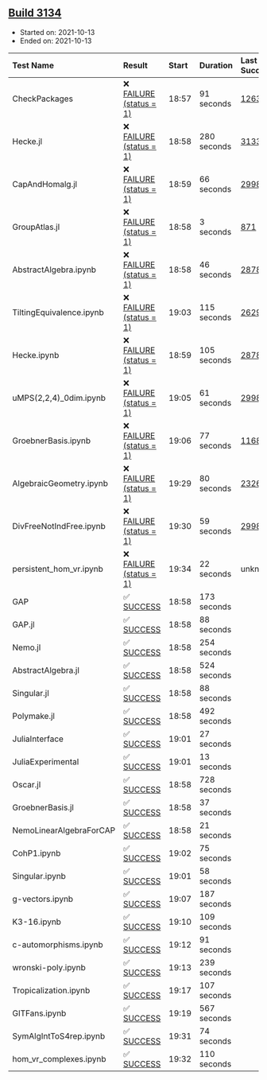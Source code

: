 ## [Build 3134](https://oscarci.mathematik.uni-kl.de/job/oscar-stable/3134/)

* Started on: 2021-10-13
* Ended on: 2021-10-13

| Test Name    | Result | Start | Duration | Last Success | First Failure |
|:-------------|:-------|:------|:---------|:-------------|:--------------|
| CheckPackages | ❌ [FAILURE (status = 1)](https://oscarci.mathematik.uni-kl.de/job/oscar-stable/3134/artifact/logs/build-3134/CheckPackages.log) | 18:57 | 91 seconds | [1263](https://oscarci.mathematik.uni-kl.de/job/oscar-stable/1263/) | [1264](https://oscarci.mathematik.uni-kl.de/job/oscar-stable/1264/) |
| Hecke.jl | ❌ [FAILURE (status = 1)](https://oscarci.mathematik.uni-kl.de/job/oscar-stable/3134/artifact/logs/build-3134/Hecke.jl.log) | 18:58 | 280 seconds | [3133](https://oscarci.mathematik.uni-kl.de/job/oscar-stable/3133/) | [3134](https://oscarci.mathematik.uni-kl.de/job/oscar-stable/3134/) |
| CapAndHomalg.jl | ❌ [FAILURE (status = 1)](https://oscarci.mathematik.uni-kl.de/job/oscar-stable/3134/artifact/logs/build-3134/CapAndHomalg.jl.log) | 18:59 | 66 seconds | [2998](https://oscarci.mathematik.uni-kl.de/job/oscar-stable/2998/) | [2999](https://oscarci.mathematik.uni-kl.de/job/oscar-stable/2999/) |
| GroupAtlas.jl | ❌ [FAILURE (status = 1)](https://oscarci.mathematik.uni-kl.de/job/oscar-stable/3134/artifact/logs/build-3134/GroupAtlas.jl.log) | 18:58 | 3 seconds | [871](https://oscarci.mathematik.uni-kl.de/job/oscar-stable/871/) | [872](https://oscarci.mathematik.uni-kl.de/job/oscar-stable/872/) |
| AbstractAlgebra.ipynb | ❌ [FAILURE (status = 1)](https://oscarci.mathematik.uni-kl.de/job/oscar-stable/3134/artifact/logs/build-3134/AbstractAlgebra.ipynb.log) | 18:58 | 46 seconds | [2878](https://oscarci.mathematik.uni-kl.de/job/oscar-stable/2878/) | [2879](https://oscarci.mathematik.uni-kl.de/job/oscar-stable/2879/) |
| TiltingEquivalence.ipynb | ❌ [FAILURE (status = 1)](https://oscarci.mathematik.uni-kl.de/job/oscar-stable/3134/artifact/logs/build-3134/TiltingEquivalence.ipynb.log) | 19:03 | 115 seconds | [2629](https://oscarci.mathematik.uni-kl.de/job/oscar-stable/2629/) | [2630](https://oscarci.mathematik.uni-kl.de/job/oscar-stable/2630/) |
| Hecke.ipynb | ❌ [FAILURE (status = 1)](https://oscarci.mathematik.uni-kl.de/job/oscar-stable/3134/artifact/logs/build-3134/Hecke.ipynb.log) | 18:59 | 105 seconds | [2878](https://oscarci.mathematik.uni-kl.de/job/oscar-stable/2878/) | [2879](https://oscarci.mathematik.uni-kl.de/job/oscar-stable/2879/) |
| uMPS(2,2,4)_0dim.ipynb | ❌ [FAILURE (status = 1)](https://oscarci.mathematik.uni-kl.de/job/oscar-stable/3134/artifact/logs/build-3134/uMPS-2-2-4-_0dim.ipynb.log) | 19:05 | 61 seconds | [2998](https://oscarci.mathematik.uni-kl.de/job/oscar-stable/2998/) | [2999](https://oscarci.mathematik.uni-kl.de/job/oscar-stable/2999/) |
| GroebnerBasis.ipynb | ❌ [FAILURE (status = 1)](https://oscarci.mathematik.uni-kl.de/job/oscar-stable/3134/artifact/logs/build-3134/GroebnerBasis.ipynb.log) | 19:06 | 77 seconds | [1168](https://oscarci.mathematik.uni-kl.de/job/oscar-stable/1168/) | [1169](https://oscarci.mathematik.uni-kl.de/job/oscar-stable/1169/) |
| AlgebraicGeometry.ipynb | ❌ [FAILURE (status = 1)](https://oscarci.mathematik.uni-kl.de/job/oscar-stable/3134/artifact/logs/build-3134/AlgebraicGeometry.ipynb.log) | 19:29 | 80 seconds | [2326](https://oscarci.mathematik.uni-kl.de/job/oscar-stable/2326/) | [2327](https://oscarci.mathematik.uni-kl.de/job/oscar-stable/2327/) |
| DivFreeNotIndFree.ipynb | ❌ [FAILURE (status = 1)](https://oscarci.mathematik.uni-kl.de/job/oscar-stable/3134/artifact/logs/build-3134/DivFreeNotIndFree.ipynb.log) | 19:30 | 59 seconds | [2998](https://oscarci.mathematik.uni-kl.de/job/oscar-stable/2998/) | [2999](https://oscarci.mathematik.uni-kl.de/job/oscar-stable/2999/) |
| persistent_hom_vr.ipynb | ❌ [FAILURE (status = 1)](https://oscarci.mathematik.uni-kl.de/job/oscar-stable/3134/artifact/logs/build-3134/persistent_hom_vr.ipynb.log) | 19:34 | 22 seconds | unknown | unknown |
| GAP | ✅ [SUCCESS](https://oscarci.mathematik.uni-kl.de/job/oscar-stable/3134/artifact/logs/build-3134/GAP.log) | 18:58 | 173 seconds |  |  |
| GAP.jl | ✅ [SUCCESS](https://oscarci.mathematik.uni-kl.de/job/oscar-stable/3134/artifact/logs/build-3134/GAP.jl.log) | 18:58 | 88 seconds |  |  |
| Nemo.jl | ✅ [SUCCESS](https://oscarci.mathematik.uni-kl.de/job/oscar-stable/3134/artifact/logs/build-3134/Nemo.jl.log) | 18:58 | 254 seconds |  |  |
| AbstractAlgebra.jl | ✅ [SUCCESS](https://oscarci.mathematik.uni-kl.de/job/oscar-stable/3134/artifact/logs/build-3134/AbstractAlgebra.jl.log) | 18:58 | 524 seconds |  |  |
| Singular.jl | ✅ [SUCCESS](https://oscarci.mathematik.uni-kl.de/job/oscar-stable/3134/artifact/logs/build-3134/Singular.jl.log) | 18:58 | 88 seconds |  |  |
| Polymake.jl | ✅ [SUCCESS](https://oscarci.mathematik.uni-kl.de/job/oscar-stable/3134/artifact/logs/build-3134/Polymake.jl.log) | 18:58 | 492 seconds |  |  |
| JuliaInterface | ✅ [SUCCESS](https://oscarci.mathematik.uni-kl.de/job/oscar-stable/3134/artifact/logs/build-3134/JuliaInterface.log) | 19:01 | 27 seconds |  |  |
| JuliaExperimental | ✅ [SUCCESS](https://oscarci.mathematik.uni-kl.de/job/oscar-stable/3134/artifact/logs/build-3134/JuliaExperimental.log) | 19:01 | 13 seconds |  |  |
| Oscar.jl | ✅ [SUCCESS](https://oscarci.mathematik.uni-kl.de/job/oscar-stable/3134/artifact/logs/build-3134/Oscar.jl.log) | 18:58 | 728 seconds |  |  |
| GroebnerBasis.jl | ✅ [SUCCESS](https://oscarci.mathematik.uni-kl.de/job/oscar-stable/3134/artifact/logs/build-3134/GroebnerBasis.jl.log) | 18:58 | 37 seconds |  |  |
| NemoLinearAlgebraForCAP | ✅ [SUCCESS](https://oscarci.mathematik.uni-kl.de/job/oscar-stable/3134/artifact/logs/build-3134/NemoLinearAlgebraForCAP.log) | 18:58 | 21 seconds |  |  |
| CohP1.ipynb | ✅ [SUCCESS](https://oscarci.mathematik.uni-kl.de/job/oscar-stable/3134/artifact/logs/build-3134/CohP1.ipynb.log) | 19:02 | 75 seconds |  |  |
| Singular.ipynb | ✅ [SUCCESS](https://oscarci.mathematik.uni-kl.de/job/oscar-stable/3134/artifact/logs/build-3134/Singular.ipynb.log) | 19:01 | 58 seconds |  |  |
| g-vectors.ipynb | ✅ [SUCCESS](https://oscarci.mathematik.uni-kl.de/job/oscar-stable/3134/artifact/logs/build-3134/g-vectors.ipynb.log) | 19:07 | 187 seconds |  |  |
| K3-16.ipynb | ✅ [SUCCESS](https://oscarci.mathematik.uni-kl.de/job/oscar-stable/3134/artifact/logs/build-3134/K3-16.ipynb.log) | 19:10 | 109 seconds |  |  |
| c-automorphisms.ipynb | ✅ [SUCCESS](https://oscarci.mathematik.uni-kl.de/job/oscar-stable/3134/artifact/logs/build-3134/c-automorphisms.ipynb.log) | 19:12 | 91 seconds |  |  |
| wronski-poly.ipynb | ✅ [SUCCESS](https://oscarci.mathematik.uni-kl.de/job/oscar-stable/3134/artifact/logs/build-3134/wronski-poly.ipynb.log) | 19:13 | 239 seconds |  |  |
| Tropicalization.ipynb | ✅ [SUCCESS](https://oscarci.mathematik.uni-kl.de/job/oscar-stable/3134/artifact/logs/build-3134/Tropicalization.ipynb.log) | 19:17 | 107 seconds |  |  |
| GITFans.ipynb | ✅ [SUCCESS](https://oscarci.mathematik.uni-kl.de/job/oscar-stable/3134/artifact/logs/build-3134/GITFans.ipynb.log) | 19:19 | 567 seconds |  |  |
| SymAlgIntToS4rep.ipynb | ✅ [SUCCESS](https://oscarci.mathematik.uni-kl.de/job/oscar-stable/3134/artifact/logs/build-3134/SymAlgIntToS4rep.ipynb.log) | 19:31 | 74 seconds |  |  |
| hom_vr_complexes.ipynb | ✅ [SUCCESS](https://oscarci.mathematik.uni-kl.de/job/oscar-stable/3134/artifact/logs/build-3134/hom_vr_complexes.ipynb.log) | 19:32 | 110 seconds |  |  |
